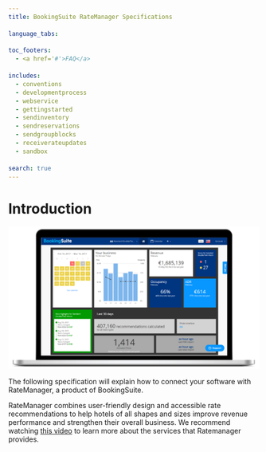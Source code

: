 ```yaml
---
title: BookingSuite RateManager Specifications

language_tabs:

toc_footers:
  - <a href='#'>FAQ</a>

includes:
  - conventions
  - developmentprocess
  - webservice
  - gettingstarted
  - sendinventory
  - sendreservations
  - sendgroupblocks
  - receiverateupdates
  - sandbox

search: true
---
```


# Introduction

![ratemanager](/images/ratemanager.png)

The following specification will explain how to connect your software with RateManager, a product of BookingSuite.

RateManager combines user-friendly design and accessible rate recommendations to help hotels of all shapes and sizes improve revenue performance and strengthen their overall business. We recommend watching [this video](https://bookingsuite.wistia.com/medias/21rkh2ubmy) to learn more about the services that Ratemanager provides.
